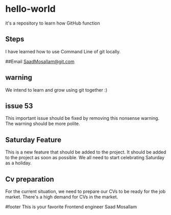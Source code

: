 # hello-world
it's a repository to learn how GitHub function
## Steps
I have learned how to use Command Line of git locally.<br />

##Email
SaadMosallam@git.com

## warning
We intend to learn and grow using git together :)

## issue 53
This important issue should be fixed by removing this nonsense warning. The warning should be more polite.

## Saturday Feature
This is a new feature that should be added to the project. It should be added to the project as soon as possible.
We all need to start celebrating Saturday as a holiday.

## Cv preparation
For the current situation, we need to prepare our CVs to be ready for the job market.
There's a high demand for CVs in the market.

#footer
This is your favorite Frontend engineer Saad Mosallam
